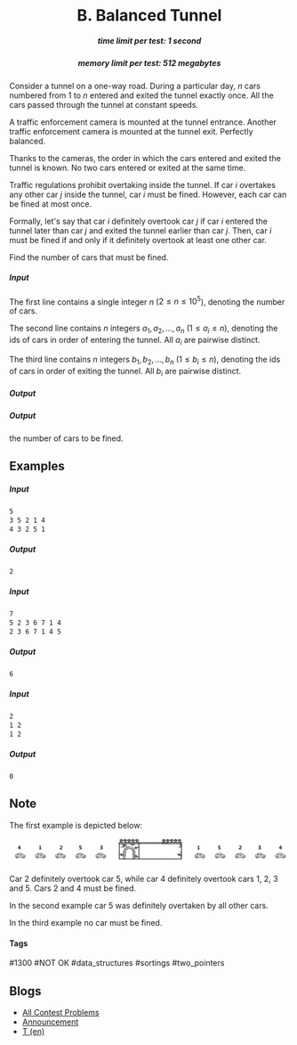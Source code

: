 <h1 style='text-align: center;'> B. Balanced Tunnel</h1>

<h5 style='text-align: center;'>time limit per test: 1 second</h5>
<h5 style='text-align: center;'>memory limit per test: 512 megabytes</h5>

Consider a tunnel on a one-way road. During a particular day, $n$ cars numbered from $1$ to $n$ entered and exited the tunnel exactly once. All the cars passed through the tunnel at constant speeds.

A traffic enforcement camera is mounted at the tunnel entrance. Another traffic enforcement camera is mounted at the tunnel exit. Perfectly balanced.

Thanks to the cameras, the order in which the cars entered and exited the tunnel is known. No two cars entered or exited at the same time.

Traffic regulations prohibit overtaking inside the tunnel. If car $i$ overtakes any other car $j$ inside the tunnel, car $i$ must be fined. However, each car can be fined at most once.

Formally, let's say that car $i$ definitely overtook car $j$ if car $i$ entered the tunnel later than car $j$ and exited the tunnel earlier than car $j$. Then, car $i$ must be fined if and only if it definitely overtook at least one other car.

Find the number of cars that must be fined. 

##### Input

The first line contains a single integer $n$ ($2 \le n \le 10^5$), denoting the number of cars.

The second line contains $n$ integers $a_1, a_2, \ldots, a_n$ ($1 \le a_i \le n$), denoting the ids of cars in order of entering the tunnel. All $a_i$ are pairwise distinct.

The third line contains $n$ integers $b_1, b_2, \ldots, b_n$ ($1 \le b_i \le n$), denoting the ids of cars in order of exiting the tunnel. All $b_i$ are pairwise distinct.

##### Output

##### Output

 the number of cars to be fined.

## Examples

##### Input


```text
5
3 5 2 1 4
4 3 2 5 1
```
##### Output


```text
2
```
##### Input


```text
7
5 2 3 6 7 1 4
2 3 6 7 1 4 5
```
##### Output


```text
6
```
##### Input


```text
2
1 2
1 2
```
##### Output


```text
0
```
## Note

The first example is depicted below:

![](images/e1822b5dd5a198ab8026b89e835364bdcd60099e.png)

Car $2$ definitely overtook car $5$, while car $4$ definitely overtook cars $1$, $2$, $3$ and $5$. Cars $2$ and $4$ must be fined.

In the second example car $5$ was definitely overtaken by all other cars.

In the third example no car must be fined.



#### Tags 

#1300 #NOT OK #data_structures #sortings #two_pointers 

## Blogs
- [All Contest Problems](../Codeforces_Global_Round_5.md)
- [Announcement](../blogs/Announcement.md)
- [T (en)](../blogs/T_(en).md)
